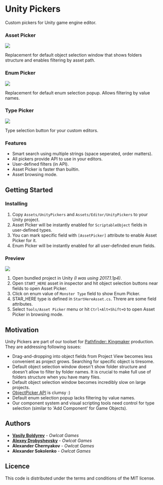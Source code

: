 # Unity Pickers

Custom pickers for Unity game engine editor.

### Asset Picker

  <img src="docs/pictures/asset_picker.png">

Replacement for default object selection window that shows folders structure and enables filtering by asset path.

### Enum Picker

  <img src="docs/pictures/enum_picker.png">

Replacement for default enum selection popup. Allows filtering by value names.

### Type Picker

  <img src="docs/pictures/type_picker.png">

Type selection button for your custom editors.

### Features
* Smart search using multiple strings (space seperated, order matters).
* All pickers provide API to use in your editors.
* User-defined filters (in API).
* Asset Picker is faster than builtin.
* Asset browsing mode.

## Getting Started

### Installing

1. Copy `Assets/UnityPickers` and `Assets/Editor/UnityPickers` to your Unity project.
2. Asset Picker will be instantly enabled for `ScriptableObject` fields in user-defined types.
3. You can mark specific field with `[AssetPicker]` attribute to enable Asset Picker for it.
4. Enum Picker will be instantly enabled for all user-definded enum fields.

### Preview

  <img src="docs/pictures/start_here.png">

1. Open bundled project in Unity _(I was using 2017.1.1p4)_.
2. Open `START_HERE` asset in inspector and hit object selection buttons near fields to open Asset Picker.
3. Click on enum value of `Monster Type` field to show Enum Picker.
4. STAR_HERE type is defined in `StartHereAsset.cs`. Threre are some field attributes.
5. Select `Tools/Asset Picker` menu or hit `Ctrl+Alt+Shift+O` to open Asset Picker in browsing mode.

## Motivation

Unity Pickers are part of our toolset for [Pathfinder: Kingmaker](https://owlcatgames.com/) production. They are addressing following issues:
* Drag-and-dropping into object fields from Project View becomes less convenient as project grows. Searching for specific object is tiresome.
* Default object selection window doesn't show folder structure and doesn't allow to filter by folder names. It is crucial to make full use of folders structure when you have many files.
* Default object selection window becomes incredibly slow on large projects.
* [ObjectPicker API](https://docs.unity3d.com/ScriptReference/EditorGUIUtility.ShowObjectPicker.html) is clumsy :)
* Default enum selection popup lacks filtering by value names.
* Our component system and visual scripting tools need control for type selection (similar to 'Add Component' for Game Objects).

## Authors
* [**Vasily Boldyrev**](https://github.com/vasyab) - _Owlcat Games_
* [**Alexey Drobyshevsky**](https://github.com/Cotoff) - _Owlcat Games_
* **Alexander Chernyakov** - _Owlcat Games_
* **Alexander Sokolenko** - _Owlcat Games_

## Licence

This code is distributed under the terms and conditions of the MIT license.